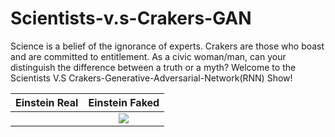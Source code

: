 # Scientists-v.s-Crakers-GAN
Science is a belief of the ignorance of experts. Crakers are those who boast and are committed to entitlement. As a civic woman/man, can your distinguish the difference between a truth or a myth? Welcome to the Scientists V.S Crakers-Generative-Adversarial-Network(RNN) Show!

Einstein Real             |  Einstein Faked
:-------------------------:|:-------------------------:
<img src="https://www.danielim.com/wp-content/uploads/2014/08/alberteinstein_tuesdaysthoughts.jpg" style="width: 10px;"/> |  ![](https://images-cdn.9gag.com/photo/a7yqee2_700b.jpg)

